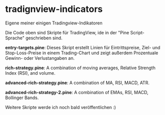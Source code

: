 # tradignview-indicators
Eigene meiner einigen Tradingview-Indikatoren

Die Code oben sind Skripte für TradingView, ide in der "Pine Script-Sprache" geschrieben sind. 

**entry-targets.pine**: Dieses Skript erstellt Linien für Eintrittspreise, Ziel- und Stop-Loss-Preise in einem Trading-Chart und zeigt außerdem Prozentuale Gewinn- oder Verlustangaben an.


**rich-strategy.pine**: A combination of moving averages, Relative Strength Index (RSI), and volume.


**advanced-rich-strategy.pine**: A combination of MA, RSI, MACD, ATR.


**advanced-rich-strategy-2.pine**: A combination of EMAs, RSI, MACD, Bollinger Bands.


Weitere Skripte werde ich noch bald veröffentlichen :) 
